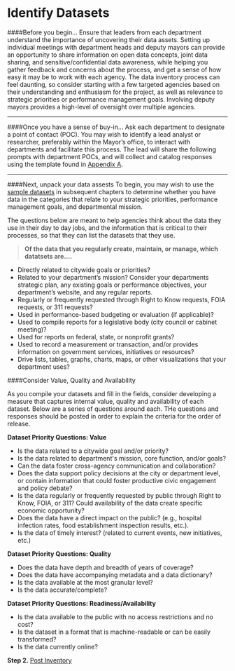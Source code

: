 Identify Datasets
====

####Before you begin...
Ensure that leaders from each department understand the importance of uncovering their data assets. Setting up individual meetings with department heads and deputy mayors can provide an opportunity to share information on open data concepts, joint data sharing, and sensitive/confidential data awareness, while helping you gather feedback and concerns about the process, and get a sense of how easy it may be to work with each agency. The data inventory process can feel daunting, so consider starting with a few targeted agencies based on their understanding and enthusiasm for the project, as well as relevance to strategic priorities or performance management goals. Involving deputy mayors provides a high-level of oversight over multiple agencies.

_____
####Once you have a sense of buy-in...
Ask each department to designate a point of contact (POC). You may wish to identify a lead analyst or researcher, preferably within the Mayor’s office, to interact with departments and facilitate this process. The lead will share the following prompts with department POCs, and will collect and catalog responses using the template found in [Appendix A](appendix-a.md).

_____
####Next, unpack your data assests
To begin, you may wish to use the [sample datasets](index.md) in subsequent chapters to determine whether you have data in the categories that relate to your strategic priorities, performance management goals, and departmental mission.

The questions below are meant to help agencies think about the data they use in their day to day jobs, and the information that is critical to their processes, so that they can list the datasets that they use.

>**Of the data that you regularly create, maintain, or manage, which datatsets are....**
* Directly related to citywide goals or priorities?
* Related to your department’s mission? Consider your departments strategic plan, any existing goals or performance objectives, your department’s website, and any regular reports.
* Regularly or frequently requested through Right to Know requests, FOIA requests, or 311 requests?
* Used in performance-based budgeting or evaluation (if applicable)?
* Used to compile reports for a legislative body (city council or cabinet meeting)?
* Used for reports on federal, state, or nonprofit grants?
* Used to record a measurement or transaction, and/or provides information on government services, initiatives or resources?
* Drive lists, tables, graphs, charts, maps, or other visualizations that your department uses?

####Consider Value, Quality and Availability

As you compile your datasets and fill in the fields, consider developing a measure that captures internal value, quality and availability of each dataset. Below are a series of questions around each. THe questions and responses should be posted in order to explain the criteria for the order of release.

**Dataset Priority Questions: Value**

* Is the data related to a citywide goal and/or priority?
* Is the data related to department's mission, core function, and/or goals?
* Can the data foster cross-agency communication and collaboration?
* Does the data support policy decisions at the city or department level, or contain information that could foster productive civic engagement and policy debate?
* Is the data regularly or frequently requested by public through Right to Know, FOIA, or 311? Could availability of the data create specific economic opportunity?
* Does the data have a direct impact on the public? (e.g., hospital infection rates, food establishment inspection results, etc.).
* Is the data of timely interest? (related to current events, new initiatives, etc.)

**Dataset Priority Questions: Quality**

* Does the data have depth and breadth of years of coverage?
* Does the data have accompanying metadata and a data dictionary?
* Is the data available at the most granular level?
* Is the data accurate/complete?

**Dataset Priority Questions: Readiness/Availability**

* Is the data available to the public with no access restrictions and no cost?
* Is the dataset in a format that is machine-readable or can be easily transformed?
* Is the data currently online?

**Step 2.** [Post Inventory](post.md)
